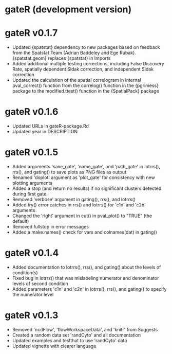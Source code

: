 # gateR (development version)

# gateR v0.1.7
  * Updated {spatstat} dependency to new packages based on feedback from the Spatstat Team (Adrian Baddeley and Ege Rubak). {spatstat.geom} replaces {spatstat} in Imports
  * Added additional multiple testing corrections, including False Discovery Rate, spatially dependent Sidak correction, and independent Sidak correction
  * Updated the calculation of the spatial correlogram in internal pval_correct() function from the correlog() function in the {pgrimess} package to the modified.ttest() function in the {SpatialPack} package

# gateR v0.1.6
  * Updated URLs in gateR-package.Rd
  * Updated year in DESCRIPTION

# gateR v0.1.5
  * Added arguments 'save_gate', 'name_gate', and 'path_gate' in lotrrs(), rrs(), and gating() to save plots as PNG files as output
  * Renamed 'doplot' argument as 'plot_gate' for consistency with new plotting arguments
  * Added a stop (and return no results) if no significant clusters detected during first gate
  * Removed 'verbose' argument in gating(), rrs(), and lotrrs()
  * Added try() error catches in rrs() and lotrrs() for 'c1n' and 'c2n' arguments
  * Changed the 'right' argument in cut() in pval_plot() to "TRUE" (the default)
  * Removed fullstop in error messages
  * Added a make.names() check for vars and colnames(dat) in gating()

# gateR v0.1.4
  * Added documentation to lotrrs(), rrs(), and gating() about the levels of condition(s)
  * Fixed bug in lotrrs() that was mislabeling numerator and denominator levels of second condition
  * Added parameters 'c1n' and 'c2n' in lotrrs(), rrs(), and gating() to specify the numerator level

# gateR v0.1.3
  * Removed 'ncdFlow', 'flowWorkspaceData', and 'knitr' from Suggests
  * Created a random data set 'randCyto' and all documentation
  * Updated examples and testthat to use 'randCyto' data
  * Updated vignette with clearer language
